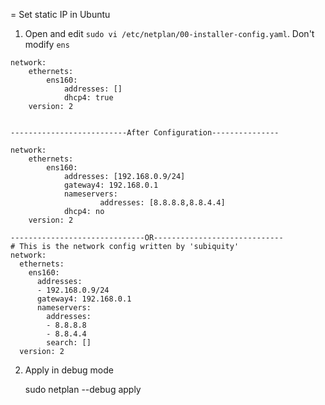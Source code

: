 = Set static IP in Ubuntu

1. Open and edit `sudo vi /etc/netplan/00-installer-config.yaml`. Don't modify `ens`

```
network:
    ethernets:
        ens160:
            addresses: []
            dhcp4: true
    version: 2


--------------------------After Configuration---------------

network:
    ethernets:
        ens160:
            addresses: [192.168.0.9/24]
            gateway4: 192.168.0.1
            nameservers:
                    addresses: [8.8.8.8,8.8.4.4]
            dhcp4: no
    version: 2
    
------------------------------OR-----------------------------
# This is the network config written by 'subiquity'
network:
  ethernets:
    ens160:
      addresses:
      - 192.168.0.9/24
      gateway4: 192.168.0.1
      nameservers:
        addresses:
        - 8.8.8.8
        - 8.8.4.4
        search: []
  version: 2

```

2. Apply in debug mode


    sudo netplan --debug apply

    
  

